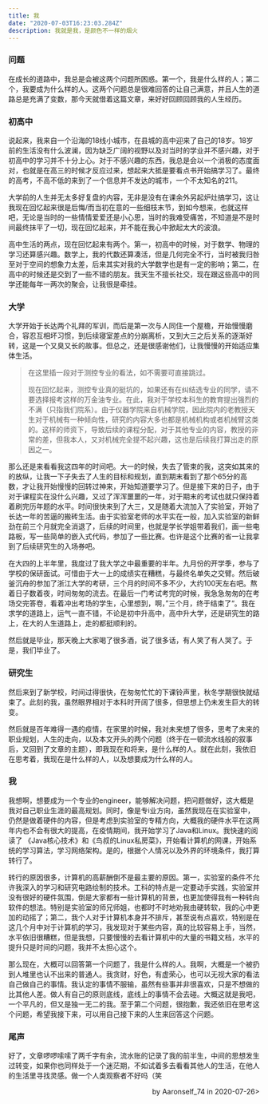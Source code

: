 ```yaml
---
title: 我
date: "2020-07-03T16:23:03.284Z"
description: 我就是我，是颜色不一样的烟火
---
```


### 问题

在成长的道路中，我总是会被这两个问题所困惑。第一个，我是什么样的人；第二个，我要成为什么样的人。这两个问题总是很难回答的让自己满意，并且人生的道路总是充满了变数，那今天就借着这篇文章，来好好回顾回顾我的人生经历。

### 初高中

说起来，我来自一个沿海的18线小城市，在县城的高中迎来了自己的18岁。18岁前的生活没有什么波澜，因为缺乏广阔的视野以及对当时的学业并不感兴趣，对于初高中的学习并不十分上心。对于不感兴趣的东西，我总是会以一个消极的态度面对，也就是在高三的时候才反应过来，想起来大抵是要看点书开始搞学习了。最终的高考，不高不低的来到了一个信息并不发达的城市，一个不太知名的211。

大学前的人生并无太多好复盘的内容，无非是没有在课余外另起炉灶搞学习，这让我现在回忆起来很是后悔/而当初在意的一些细枝末节，到如今想来，也就这样吧，无论是当时的一些情情爱爱还是小心思，当时的我难受痛苦，不知道是不是时间最终抹平了一切，现在回忆起来，并不能在我心中掀起太大的波浪。

高中生活的两点，现在回忆起来有两个。第一，初高中的时候，对于数学、物理的学习还算感兴趣。数学上，我的代数还算凑活，但是几何完全不行，当时被我归咎至对于空间的想象力太差，后来其实对我的大学数学也是有一定的影响；第二，在高中的时候还是交到了一些不错的朋友。我天生不擅长社交，现在跟这些高中的同学还能每年一两次的聚会，让我很是牵挂。

### 大学

大学开始于长达两个礼拜的军训，而后是第一次与人同住一个屋檐，开始慢慢磨合，容忍互相坏习惯，到后续寝室差点的分崩离析，又到大三之后关系的逐渐好转，这是一个又臭又长的故事。但总之，还是很感谢他们，让我慢慢的开始适应集体生活。

> 在这里插一段对于测控专业的看法，如不需要可直接跳过。
>
> 现在回忆起来，测控专业真的挺坑的，如果还有在纠结选专业的同学，请不要选择报考这样的万金油专业。在此，我对于学校本科生的教育提出强烈的不满（只指我们院系）。由于仪器学院来自机械学院，因此院内的老教授天生对于机械有一种倾向性，研究的内容大多也都是机械机构或者机械臂这类的。这样的师资下，导致后续的课程分配，对于其他专业的内容，教授的非常的差，但我本人，又对机械完全提不起兴趣，这也是后续我打算出走的原因之一。

那么还是来看看我这四年的时间吧。大一的时候，失去了管束的我，这突如其来的的放纵，让我一下子失去了人生的目标和规划，直到期末看到了那个65分的高数，才让我开始慢慢的回转过神来，开始知道要学习了。但是接下来的日子，由于对于课程实在没什么兴趣，又过了浑浑噩噩的一年，对于期末的考试也就只保持着着刷完历年题的水平。时间很快来到了大三，又是随着大流加入了实验室，开始了长达一年的苦逼的搬砖生活。由于实验室老师的水平实在一般，加入实验室的新鲜劲在前三个月就完全消退了，后续的时间里，也就是学长学姐带着我们，画一些电路板，写一些简单的嵌入式代码，参加了一些比赛。也许是这个比赛的省一让我拿到了后续研究生的入场券吧。

在大四的上半年里，我度过了我大学之中最重要的半年。九月份的开学季，参与了学校的保研面试。可惜由于大一上的成绩实在糟糕，与最终名单失之交臂。然后破釜沉舟的参加了浙江大学的考研，三个月的时间不多不少，大约100天左右吧。熬着日子数着夜，时间匆匆的流去。在最后一门考试考完的时候，我急急匆匆的在考场交完答卷，看着冲出考场的学生，心里想到，啊，”三个月，终于结束了“。我在求学的道路上，运气一直不错，不论是初中升高中，高中升大学，还是研究生的路上，在大的人生道路上，走的都挺顺利的。

然后就是毕业，那天晚上大家喝了很多酒，说了很多话，有人笑了有人哭了。于是，我们毕业了。

### 研究生

然后来到了新学校，时间过得很快，在匆匆忙忙的下课铃声里，秋冬学期很快就结束了。此刻的我，虽然眼界相对于本科时开阔了很多，但思想上仍未发生巨大的转变。

然后就是百年难得一遇的疫情，在家里的时候，我对未来想了很多，思考了未来的职业规划，人生的走向，以及本文开头的两个问题（终于在一顿流水线般的叙事后，又回到了文章的主题），即我现在和将来，是什么样的人。就在此刻，我依旧在思考着，我现在是什么样的人，以及想要成为什么样的人。

### 我

我想啊，想要成为一个专业的engineer，能够解决问题，把问题做好，这大概是我对自己职业生涯的最高规划。同时，像是专i业方向，虽然我现在在实验室中，仍然是做着硬件的内容，但是考虑到实验室的专精方向，大概我的硬件水平在这两年内也不会有很大的提高，在疫情期间，我开始学习了Java和Linux。我快速的阅读了 《Java核心技术》和《鸟叔的Linux私房菜》，开始看计算机的网课，开始系统的学习算法，学习网络架构。是的，根据个人情况以及外界的环境条件，我打算转行了。

转行的原因很多，计算机的高薪酬倒不是最主要的原因。第一，实验室的条件不允许我深入的学习和研究电路绘制的技术。工科的特点是一定要动手实践，实验室并没有很好的硬件氛围，倒是大家都有一些计算机的背景，也更加使得我有一种转向软件的想法。特别是实验室的师兄师姐，也都时不时地劝我由硬转软，我的心中更加的动摇了；第二，我个人对于计算机本身并不排斥，甚至说有点喜欢，特别是在这几个月中对于计算机的学习，我发现对于某些内容，真的比较容易上手，当然，水平依旧很糟糕，但是我想，只要慢慢的去看计算机中的大量的书籍文档，水平的提升只是时间的问题，我并不太担心这个。

那么现在，大概可以回答第一个问题了，我是什么样的人。我啊，大概是一个被扔到人堆里也认不出来的普通人。我贪财，好色，有虚荣心，也可以无视大家的看法自己做自己的事情。我认定的事情不服输，虽然有些事并非很喜欢，只是不想做的比其他人差。做人有自己的原则底线，底线上的事情不会去碰。大概这就是我吧，一个平凡的，但又是独一无二的我。至于第二个问题，很抱歉，我还依旧在思考这个问题，希望我接下来，可以用自己接下来的人生来回答这个问题。

### 尾声

好了，文章啰啰嗦嗦了两千字有余，流水账的记录了我的前半生，中间的思想发生过转变，如果你也同样处于一个迷茫期，不如试着多去看看其他人的生活，在他人的生活里寻找灵感。做一个人类观察者不好吗（笑



<p align="right">by Aaronself_74 in 2020-07-26></p>

